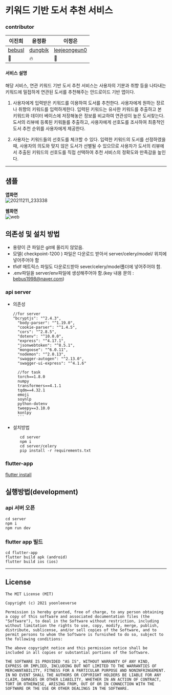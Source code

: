 # 키워드 기반 도서 추천 서비스
### contributor
|이진희|윤정환|이정은|
|------|---|---|
| [bebusl](https://github.com/bebusl)              |      [dungbik](https://github.com/dungbik)         |   [leejeongeun0](https://github.com/leejeongeun0)      |
| 🌴                                               | 🔥                                               | 📖                                               |



#### 서비스 설명
해당 서비스, 연관 키워드 기반 도서 추천 서비스는 사용자의 기분과 취향 등을 나타내는 키워드에 밀접하게 연관된 도서를 추천해주는 안드로이드 기반 앱이다.

1. 사용자에게 입력받은 키워드를 이용하여 도서를 추천한다.
사용자에게 원하는 장르나 취향의 키워드를 입력하게한다. 입력된 키워드는 유사한 키워드를 추출하고 본 키워드와 데이터 베이스에 저장해놓은 정보를 비교하여 연관성이 높은 도서찾는다. 도서의 리뷰에 등록된 키워들를 추출하고, 사용자에게 선호도를 조사하여 최종적인 도서 추천 순위를 사용자에게 제공한다.

2. 사용자는 키워드들의 선호도를 체크할 수 있다.
입력한 키워드의 도서를 선정하였을 때, 사용자의 의도와 맞지 않은 도서가 선별될 수 있으므로 사용자가 도서의 리뷰에서 추출된 키워드의 선호도를 직접 선택하여 추천 서비스의 정확도와 만족감을 높인다.
-----
## 샘플
**앱화면**
<br />
![20211211_233338](https://user-images.githubusercontent.com/49610681/145680429-1a715747-111f-4d9b-9ebd-6a0ac5ef21e4.gif)

**웹화면**
<br />
![web](https://user-images.githubusercontent.com/49019236/159374223-0038473f-9767-42b6-b4ea-7eeb6e7ae667.gif)

## 의존성 및 설치 방법
* 용량이 큰 파일은 git에 올리지 않았음.
* 모델( checkpoint-1200 ) 파일은 다운로드 받아서 server/celery/model/ 위치에 넣어주어야 함
* tfidf 매트릭스 파일도 다운로드받아 sever/celery/model폴더에 넣어주어야 함.
* .env파일을 server/env파일에 생성해주어야 함.(key 내용 문의 :  bebus1998@naver.com)


### api server
*  의존성
      ```
      //for server
      "bcryptjs": "^2.4.3",
        "body-parser": "^1.19.0",
        "cookie-parser": "^1.4.5",
        "cors": "^2.8.5",
        "dotenv": "^10.0.0",
        "express": "^4.17.1",
        "jsonwebtoken": "^8.5.1",
        "mongoose": "^6.0.11",
        "nodemon": "^2.0.13",
        "swagger-autogen": "^2.13.0",
        "swagger-ui-express": "^4.1.6"
        
        //for task
        torch==1.8.0
        numpy
        transformers==4.1.1
        tqdm==4.32.1
        emoji
        soynlp
        python-dotenv
        tweepy==3.10.0
        konlpy
        ```
* 설치방법
     ```
        cd server
        npm i
        cd server/celery
        pip install -r requirements.txt
    ```

### flutter-app
[flutter install](https://docs.flutter.dev/get-started/install)
<br />

## 실행방법(development)
### api 서버 오픈
```
cd server
npm i
npm run dev
```

### flutter app 빌드
```
cd flutter-app
flutter build apk (android)
flutter build ios (ios)
```



----
## License
```
The MIT License (MIT)

Copyright (c) 2021 yoonleeverse

Permission is hereby granted, free of charge, to any person obtaining a copy of this software and associated documentation files (the "Software"), to deal in the Software without restriction, including without limitation the rights to use, copy, modify, merge, publish, distribute, sublicense, and/or sell copies of the Software, and to permit persons to whom the Software is furnished to do so, subject to the following conditions:

The above copyright notice and this permission notice shall be included in all copies or substantial portions of the Software.

THE SOFTWARE IS PROVIDED "AS IS", WITHOUT WARRANTY OF ANY KIND, EXPRESS OR IMPLIED, INCLUDING BUT NOT LIMITED TO THE WARRANTIES OF MERCHANTABILITY, FITNESS FOR A PARTICULAR PURPOSE AND NONINFRINGEMENT. IN NO EVENT SHALL THE AUTHORS OR COPYRIGHT HOLDERS BE LIABLE FOR ANY CLAIM, DAMAGES OR OTHER LIABILITY, WHETHER IN AN ACTION OF CONTRACT, TORT OR OTHERWISE, ARISING FROM, OUT OF OR IN CONNECTION WITH THE SOFTWARE OR THE USE OR OTHER DEALINGS IN THE SOFTWARE.

```